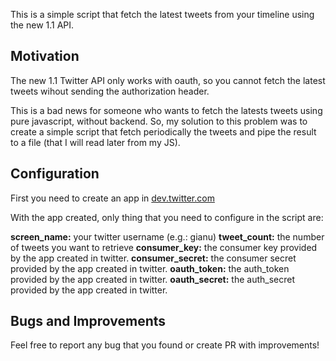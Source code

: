 This is a simple script that fetch the latest tweets from your timeline using the new 1.1 API.

## Motivation

The new 1.1 Twitter API only works with oauth, so you cannot fetch the latest tweets wihout sending the authorization header.

This is a bad news for someone who wants to fetch the latests tweets using pure javascript, without backend. So, my solution to this problem was to create a simple script that fetch periodically the tweets and pipe the result to a file (that I will read later from my JS).

## Configuration

First you need to create an app in [dev.twitter.com](dev.twitter.com)

With the app created,  only thing that you need to configure in the script are:

**screen_name:** your twitter username (e.g.: gianu)
**tweet_count:** the number of tweets you want to retrieve
**consumer_key:** the consumer key provided by the app created in twitter.
**consumer_secret:** the consumer secret provided by the app created in twitter.
**oauth_token:** the auth_token provided by the app created in twitter.
**oauth_secret:** the auth_secret provided by the app created in twitter.

## Bugs and Improvements

Feel free to report any bug that you found or create PR with improvements!
